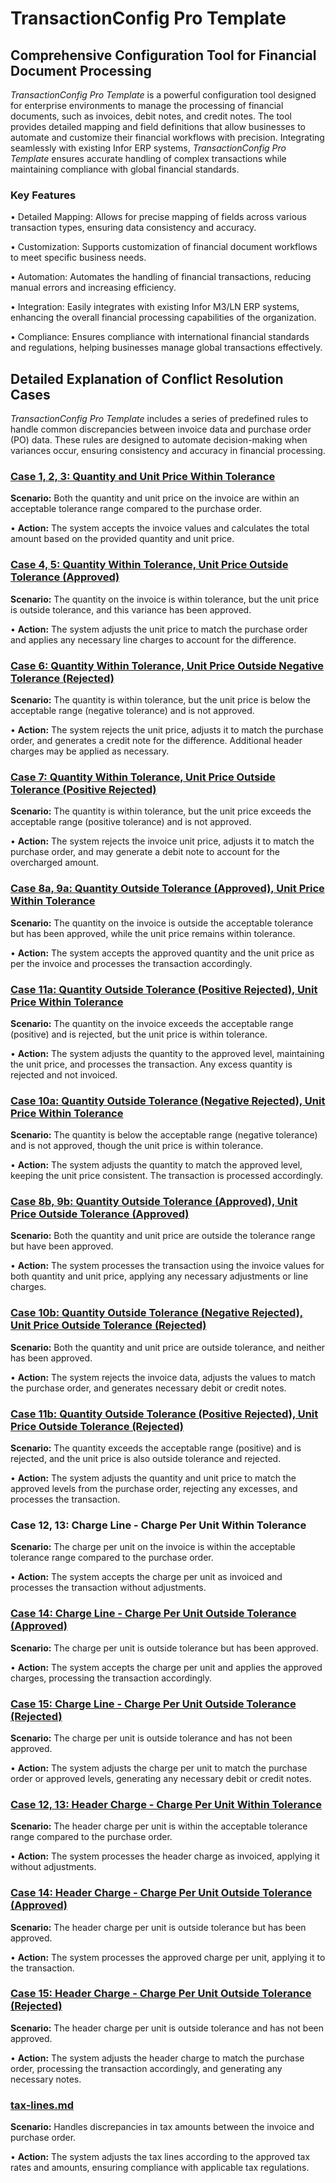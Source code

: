 # TransactionConfig Pro Template

## Comprehensive Configuration Tool for Financial Document Processing

_TransactionConfig Pro Template_ is a powerful configuration tool designed for enterprise environments to manage the processing of financial documents, such as invoices, debit notes, and credit notes. The tool provides detailed mapping and field definitions that allow businesses to automate and customize their financial workflows with precision. Integrating seamlessly with existing Infor ERP systems, _TransactionConfig Pro Template_ ensures accurate handling of complex transactions while maintaining compliance with global financial standards.

### Key Features

• Detailed Mapping: Allows for precise mapping of fields across various transaction types, ensuring data consistency and accuracy.

• Customization: Supports customization of financial document workflows to meet specific business needs.

• Automation: Automates the handling of financial transactions, reducing manual errors and increasing efficiency.

• Integration: Easily integrates with existing Infor M3/LN ERP systems, enhancing the overall financial processing capabilities of the organization.

• Compliance: Ensures compliance with international financial standards and regulations, helping businesses manage global transactions effectively.



## Detailed Explanation of Conflict Resolution Cases

_TransactionConfig Pro Template_ includes a series of predefined rules to handle common discrepancies between invoice data and purchase order (PO) data. These rules are designed to automate decision-making when variances occur, ensuring consistency and accuracy in financial processing.

### [Case 1, 2, 3: Quantity and Unit Price Within Tolerance](transactionconfig-pro-template/case-1-2-3-quantity-and-unit-price-within-tolerance.md)

**Scenario:** Both the quantity and unit price on the invoice are within an acceptable tolerance range compared to the purchase order.

• **Action:** The system accepts the invoice values and calculates the total amount based on the provided quantity and unit price.

### [Case 4, 5: Quantity Within Tolerance, Unit Price Outside Tolerance (Approved)](transactionconfig-pro-template/case-4-5-quantity-within-tolerance-unit-price-outside-tolerance-approved.md)

**Scenario:** The quantity on the invoice is within tolerance, but the unit price is outside tolerance, and this variance has been approved.

• **Action:** The system adjusts the unit price to match the purchase order and applies any necessary line charges to account for the difference.

### [Case 6: Quantity Within Tolerance, Unit Price Outside Negative Tolerance (Rejected)](transactionconfig-pro-template/case-6-quantity-within-tolerance-unit-price-outside-negative-tolerance-rejected.md)

**Scenario:** The quantity is within tolerance, but the unit price is below the acceptable range (negative tolerance) and is not approved.

• **Action:** The system rejects the unit price, adjusts it to match the purchase order, and generates a credit note for the difference. Additional header charges may be applied as necessary.

### [Case 7: Quantity Within Tolerance, Unit Price Outside Tolerance (Positive Rejected)](transactionconfig-pro-template/case-7-quantity-within-tolerance-unit-price-outside-tolerance-positive-rejected.md)

**Scenario:** The quantity is within tolerance, but the unit price exceeds the acceptable range (positive tolerance) and is not approved.

• **Action:** The system rejects the invoice unit price, adjusts it to match the purchase order, and may generate a debit note to account for the overcharged amount.

### [Case 8a, 9a: Quantity Outside Tolerance (Approved), Unit Price Within Tolerance](transactionconfig-pro-template/case-8a-9a-quantity-outside-tolerance-approved-unit-price-within-tolerance.md)

**Scenario:** The quantity on the invoice is outside the acceptable tolerance but has been approved, while the unit price remains within tolerance.

• **Action:** The system accepts the approved quantity and the unit price as per the invoice and processes the transaction accordingly.

### [Case 11a: Quantity Outside Tolerance (Positive Rejected), Unit Price Within Tolerance](transactionconfig-pro-template/case-11a-quantity-outside-tolerance-positive-rejected-unit-price-within-tolerance.md)

**Scenario:** The quantity on the invoice exceeds the acceptable range (positive) and is rejected, but the unit price is within tolerance.

• **Action:** The system adjusts the quantity to the approved level, maintaining the unit price, and processes the transaction. Any excess quantity is rejected and not invoiced.

### [Case 10a: Quantity Outside Tolerance (Negative Rejected), Unit Price Within Tolerance](transactionconfig-pro-template/case-10a-quantity-outside-tolerance-negative-rejected-unit-price-within-tolerance.md)

**Scenario:** The quantity is below the acceptable range (negative tolerance) and is not approved, though the unit price is within tolerance.

• **Action:** The system adjusts the quantity to match the approved level, keeping the unit price consistent. The transaction is processed accordingly.

### [Case 8b, 9b: Quantity Outside Tolerance (Approved), Unit Price Outside Tolerance (Approved)](transactionconfig-pro-template/case-8b-9b-quantity-outside-tolerance-approved-unit-price-outside-tolerance-approved.md)

**Scenario:** Both the quantity and unit price are outside the tolerance range but have been approved.

• **Action:** The system processes the transaction using the invoice values for both quantity and unit price, applying any necessary adjustments or line charges.

### [Case 10b: Quantity Outside Tolerance (Negative Rejected), Unit Price Outside Tolerance (Rejected)](transactionconfig-pro-template/case-10b-quantity-outside-tolerance-negative-rejected-unit-price-outside-tolerance-rejected.md)

**Scenario:** Both the quantity and unit price are outside tolerance, and neither has been approved.

• **Action:** The system rejects the invoice data, adjusts the values to match the purchase order, and generates necessary debit or credit notes.

### [Case 11b: Quantity Outside Tolerance (Positive Rejected), Unit Price Outside Tolerance (Rejected)](transactionconfig-pro-template/case-11b-quantity-outside-tolerance-positive-rejected-unit-price-outside-tolerance-rejected.md)

**Scenario:** The quantity exceeds the acceptable range (positive) and is rejected, and the unit price is also outside tolerance and rejected.

• **Action:** The system adjusts the quantity and unit price to match the approved levels from the purchase order, rejecting any excesses, and processes the transaction.

### Case 12, 13: Charge Line - Charge Per Unit Within Tolerance

**Scenario:** The charge per unit on the invoice is within the acceptable tolerance range compared to the purchase order.

• **Action:** The system accepts the charge per unit as invoiced and processes the transaction without adjustments.

### [Case 14: Charge Line - Charge Per Unit Outside Tolerance (Approved)](transactionconfig-pro-template/charge-per-unit-outside-tolerance-approved-1.md)

**Scenario:** The charge per unit is outside tolerance but has been approved.

• **Action:** The system accepts the charge per unit and applies the approved charges, processing the transaction accordingly.

### [Case 15: Charge Line - Charge Per Unit Outside Tolerance (Rejected)](transactionconfig-pro-template/charge-per-unit-outside-tolerance-rejected.md)

**Scenario:** The charge per unit is outside tolerance and has not been approved.

• **Action:** The system adjusts the charge per unit to match the purchase order or approved levels, generating any necessary debit or credit notes.

### [Case 12, 13: Header Charge - Charge Per Unit Within Tolerance](transactionconfig-pro-template/case-12-13-header-charge-charge-per-unit-within-tolerance.md)

**Scenario:** The header charge per unit is within the acceptable tolerance range compared to the purchase order.

• **Action:** The system processes the header charge as invoiced, applying it without adjustments.

### [Case 14: Header Charge - Charge Per Unit Outside Tolerance (Approved)](transactionconfig-pro-template/charge-per-unit-outside-tolerance-approved.md)

**Scenario:** The header charge per unit is outside tolerance but has been approved.

• **Action:** The system processes the approved charge per unit, applying it to the transaction.

### [Case 15: Header Charge - Charge Per Unit Outside Tolerance (Rejected)](transactionconfig-pro-template/case-15-header-charge-charge-per-unit-outside-tolerance-rejected.md)

**Scenario:** The header charge per unit is outside tolerance and has not been approved.

• **Action:** The system adjusts the header charge to match the purchase order, processing the transaction accordingly, and generating any necessary notes.

### [tax-lines.md](transactionconfig-pro-template/tax-lines.md "mention")

**Scenario:** Handles discrepancies in tax amounts between the invoice and purchase order.

• **Action:** The system adjusts the tax lines according to the approved tax rates and amounts, ensuring compliance with applicable tax regulations.
